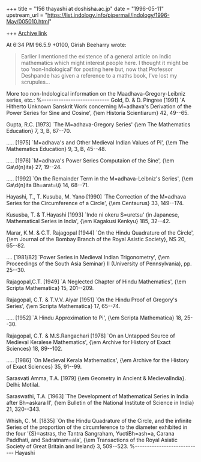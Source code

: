 +++
title = "156 thayashi at doshisha.ac.jp"
date = "1996-05-11"
upstream_url = "https://list.indology.info/pipermail/indology/1996-May/005010.html"

+++
[Archive link](https://list.indology.info/pipermail/indology/1996-May/005010.html)

At  6:34 PM 96.5.9 +0100, Girish Beeharry wrote:

>Earlier I mentioned the existence of a general article on Indic mathematics 
>which might interest people here. I thought it might be too 'non-Indological'
>for posting here but, now that Professor Deshpande has given a reference to a 
>maths book, I've lost my scrupules...

More too non-Indological information on the Maadhava-Gregory-Leibniz
series, etc.:
%----------------------------
Gold, D. & D. Pingree [1991] `A Hitherto Unknown Sanskrit Work concerning 
M\=adhava's Derivation of the Power Series for Sine and Cosine', {\em
Historia Scientiarum} 42, 49--65.

Gupta, R.C. [1973] `The M\=adhava-Gregory Series' {\em The Mathematics
Education} 7, 3, B, 67--70.

..... [1975] `M\=adhava's and Other Medieval Indian Values of Pi', {\em The
Mathematics Education} 9, 3, B, 45--48.

..... [1976] `M\=adhava's Power Series Computaion of the Sine', {\em
Ga\d{n}ita} 27, 19--24. 

..... [1992] `On the Remainder Term in the M\=adhava-Leibniz's Series', 
{\em Ga\d{n}ita Bh\=arat\=\i} 14, 68--71. 


Hayashi, T., T. Kusuba, M. Yano [1990] `The Correction of the M\=adhava
Series for the Circumference of a Circle', {\em Centaurus}
33, 149--174.

Kususba, T. & T.Hayashi [1993] `Indo ni okeru S\=uretsu' (in Japanese,
Mathematical Series in India', {\em Kagakusi Kenkyu} 185, 32--42.


Marar, K.M. & C.T. Rajagopal [1944] `On the Hindu Quadrature of the
Circle', {\em Journal of the Bombay Branch of the Royal Asistic Society},
NS 20, 65--82.



.... [1981/82] `Power Series in Medieval Indian Trigonometry', {\em
Proceedings of the South Asia Seminar} II (University of Pennsylvania), pp.
25--30.


Rajagopal,C.T. [1949] `A Neglected Chapter of Hindu Mathematics', {\em
Scripta Mathematica} 15, 201--209.


Rajagopal, C.T. & T.V.V. Aiyar [1951] `On the Hindu Proof of Gregory's
Series', {\em Scripta Mathematica} 17, 65--74.


..... [1952] `A Hindu Approximation to Pi', {\em Scripta Mathematica} 18,
25--30.


Rajagopal, C.T. & M.S.Rangachari [1978] `On an Untapped Source of Medieval
Keralese Mathematics', {\em Archive for History of Exact Sciences}
18,
89--102.


..... [1986] `On Medieval Kerala
Mathematics', {\em Archive for the History
of Exact Sciences} 35, 91--99.


Sarasvati Amma, T.A. [1979] {\em Geometry in Ancient & MedievalIndia}. 
Delhi: Motilal.


Saraswathi, T.A. [1963] `The Development of Mathematical Series in India
after Bh\=askara II', {\em Bulletin of the National Institute of Science in
India} 21, 320--343.


Whish, C. M. [1835] `On the Hindu Quadrature of the Circle, and the
infinite Series of the proportion of the circumference to the diameter
exhibited in the four \'{S}\=astras, the Tantra Sangraham, YuctiBh\=ash\=a,
Carana Paddhati, and Sadratnam\=ala', {\em Transactions of the Royal
Asiatic Society of Great Britain and Ireland} 3, 509--523.
%----------------------------
Hayashi





